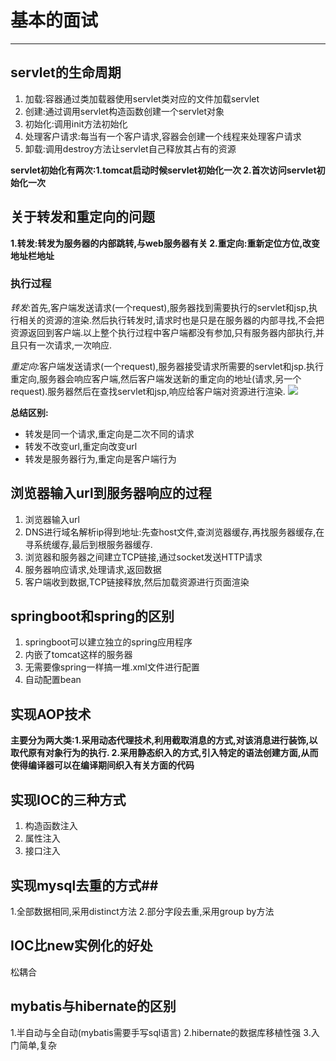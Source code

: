 # 基本的面试 #
--------------------------------
## servlet的生命周期 ##
1. 加载:容器通过类加载器使用servlet类对应的文件加载servlet
2. 创建:通过调用servlet构造函数创建一个servlet对象
3. 初始化:调用init方法初始化
4. 处理客户请求:每当有一个客户请求,容器会创建一个线程来处理客户请求
5. 卸载:调用destroy方法让servlet自己释放其占有的资源

**servlet初始化有两次:1.tomcat启动时候servlet初始化一次  2.首次访问servlet初始化一次**

## 关于转发和重定向的问题 ##
**1.转发:转发为服务器的内部跳转,与web服务器有关  2.重定向:重新定位方位,改变地址栏地址**
### 执行过程 ###
*转发*:首先,客户端发送请求(一个request),服务器找到需要执行的servlet和jsp,执行相关的资源的渲染.然后执行转发时,请求时也是只是在服务器的内部寻找,不会把资源返回到客户端.以上整个执行过程中客户端都没有参加,只有服务器内部执行,并且只有一次请求,一次响应.

*重定向*:客户端发送请求(一个request),服务器接受请求所需要的servlet和jsp.执行重定向,服务器会响应客户端,然后客户端发送新的重定向的地址(请求,另一个request).服务器然后在查找servlet和jsp,响应给客户端对资源进行渲染.
![](https://i.imgur.com/tmMxWgb.png)

**总结区别:**

- 转发是同一个请求,重定向是二次不同的请求
- 转发不改变url,重定向改变url
- 转发是服务器行为,重定向是客户端行为

## 浏览器输入url到服务器响应的过程 ##
1. 浏览器输入url
2. DNS进行域名解析ip得到地址:先查host文件,查浏览器缓存,再找服务器缓存,在寻系统缓存,最后到根服务器缓存.
3. 浏览器和服务器之间建立TCP链接,通过socket发送HTTP请求
4. 服务器响应请求,处理请求,返回数据
5. 客户端收到数据,TCP链接释放,然后加载资源进行页面渲染


## springboot和spring的区别 ##
1. springboot可以建立独立的spring应用程序
2. 内嵌了tomcat这样的服务器
3. 无需要像spring一样搞一堆.xml文件进行配置
4. 自动配置bean


## 实现AOP技术 ##
**主要分为两大类:1.采用动态代理技术,利用截取消息的方式,对该消息进行装饰,以取代原有对象行为的执行. 2.采用静态织入的方式,引入特定的语法创建方面,从而使得编译器可以在编译期间织入有关方面的代码**


## 实现IOC的三种方式 ##
1. 构造函数注入
2. 属性注入
3. 接口注入

## 实现mysql去重的方式##
1.全部数据相同,采用distinct方法
2.部分字段去重,采用group by方法

## IOC比new实例化的好处 ##
松耦合

## mybatis与hibernate的区别 ##
1.半自动与全自动(mybatis需要手写sql语言)
2.hibernate的数据库移植性强
3.入门简单,复杂
